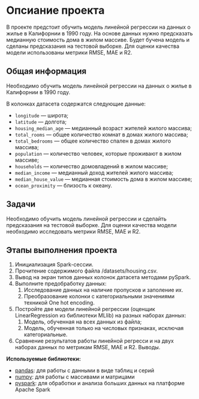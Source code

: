 # Опсиание проекта

В проекте предстоит обучить модель линейной регрессии на данных о жилье в Калифорнии в 1990 году. На основе данных нужно предсказать медианную стоимость дома в жилом массиве. Будет бучена модель и сделаны предсказания на тестовой выборке. Для оценки качества модели использованы метрики RMSE, MAE и R2.

## Общая информация
Необходимо обучить модель линейной регрессии на данных о жилье в Калифорнии в 1990 году.

В колонках датасета содержатся следующие данные:

* `longitude` — широта;
* `latitude` — долгота;
* `housing_median_age` — медианный возраст жителей жилого массива;
* `total_rooms` — общее количество комнат в домах жилого массива;
* `total_bedrooms` — общее количество спален в домах жилого массива;
* `population` — количество человек, которые проживают в жилом массиве;
* `households` — количество домовладений в жилом массиве;
* `median_income` — медианный доход жителей жилого массива;
* `median_house_value` — медианная стоимость дома в жилом массиве;
* `ocean_proximity` — близость к океану.

## Задачи
Необходимо обучить модель линейной регрессии и сделайть предсказания на тестовой выборке. Для оценки качества модели необходимо исследовать метрики RMSE, MAE и R2.

##  Этапы выполнения проекта
1. Инициализация Spark-сессии.
2. Прочитение содержимого файла /datasets/housing.csv.
3. Вывод на экран типов данных колонок датасета методами pySpark.
4. Выполните предобработку данных:
    1. Исследование данных на наличие пропусков и заполение их.
    2. Преобразование колонки с категориальными значениями техникой One hot encoding.
5. Постройте две модели линейной регрессии (оценщик LinearRegression из библиотеки MLlib) на разных наборах данных:
    1. Модель, обученная на всех данных из файла;
    2. Модель, обученная только на числовых признаках, исключая категориальные.
6. Сравнение результатов работы линейной регресси и на двух наборах данных по метрикам RMSE, MAE и R2. Выводы.

**Используемые библиотеки:**

- [pandas](https://pandas.pydata.org/): для работы с данными в виде таблиц и серий
- [numpy](https://numpy.org/): для работы с массивами и матрицами
- [pyspark](https://spark.apache.org/docs/latest/api/python/index.html): для обработки и анализа больших данных на платформе Apache Spark
